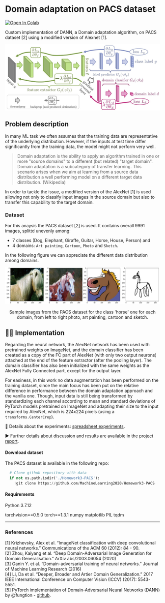 # Domain adaptation on PACS dataset

[![Open In Colab](https://colab.research.google.com/assets/colab-badge.svg)](https://colab.research.google.com/drive/1d05ErjIoe4qO3AH9x9qO6YIi_XcV1paT?usp=sharing)

Custom implementation of DANN, a Domain adaptation algorithm, on PACS dataset [2] using a modified version of Alexnet [1]. 

![Network architecure](/images/dann_architecture.jpg)

## Problem description
In many ML task we often assumes that the training data are representative of the underlying distribution. However, if the inputs at test time differ
significantly from the training data, the model might not perform very well. 

> Domain adaptation is the ability to apply an algorithm trained in one or more "source domains" to a different (but related) "target domain". Domain adaptation is a subcategory of transfer learning. This scenario arises when we aim at learning from a source data distribution a well performing model on a different target data distribution. (Wikipedia)

In order to tackle the issue, a modified version of the AlexNet [1] is used allowing not only to classify input images in the source domain but also to transfer this capability to the target domain. 

### Dataset
For this anaysis the PACS dataset [2] is used. It contains overall 9991 images, splittd unevenly among:
- 7 classes (Dog, Elephant, Giraffe, Guitar, Horse, House, Person) and 
- 4 domains: `Art painting`, `Cartoon`, `Photo` and `Sketch`.

In the following figure we can appreciate the different data distribution among domains.

![example](/images/example_PACSdata_horse.jpg)
<p align = "center">
Sample images from the PACS dataset for the class 'horse' one for each domain, from left to right photo, art painting, cartoon and sketch.
</p>

## 👨‍💻 Implementation 
Regarding the neural network, the AlexNet network has been used with pretrained weights on ImageNet, and the domain classifier has been created as a copy of the FC part of AlexNet (with only two output neurons) attached at the end of the feature extractor (after the pooling layer). The domain classifier has also been initialized with the same weights as the AlexNet Fully Connected part, except for the output layer.

For easiness, in this work no data augmentation has been performed on the training dataset, since the main focus has been put on the relative difference in performance between the domain adaptation approach and the vanilla one. Though, input data is still being transformed by standardizing each channel according to mean and standard deviations of PyTorch models pretrained on ImageNet and adapting their size to the input required by AlexNet, which is 224x224 pixels (using a `transforms.CenterCrop`).

🔗 Details about the experiments: [spreadsheet experiments](https://docs.google.com/spreadsheets/d/1uLhNkXpfvKClKMzDB2up0mOgv7D9yjEpBaQuIOw4xbw).

▶ Further details about discussion and results are available in the [project report](./report.pdf).

#### Download dataset

The PACS dataset is available in the following repo:
```python
  # Clone github repository with data
  if not os.path.isdir('./Homework3-PACS'):
    !git clone https://github.com/MachineLearning2020/Homework3-PACS
```

#### Requirements
Python 3.7.12

  torchvision==0.5.0
  torch==1.3.1
  numpy
  matplotlib
  PIL
  tqdm
  
  
---

### References

[1] Krizhevsky, Alex et al. “ImageNet classification with deep convolutional neural networks.” Communications of the ACM 60 (2012): 84 - 90.<br>
[2] Zhou, Kaiyang et al. “Deep Domain-Adversarial Image Generation for Domain Generalisation.” ArXiv abs/2003.06054 (2020)<br>
[3] Ganin Y. et al. “Domain-adversarial training of neural networks.” Journal of Machine Learning Research (2016)<br>
[4] Li, Da et al. “Deeper, Broader and Artier Domain Generalization.” 2017 IEEE International Conference on Computer Vision (ICCV) (2017): 5543-5551.<br>
[5] PyTorch implementation of Domain-Adversarial Neural Networks (DANN) by @fungtion - [github](https://github.com/fungtion/DANN).
